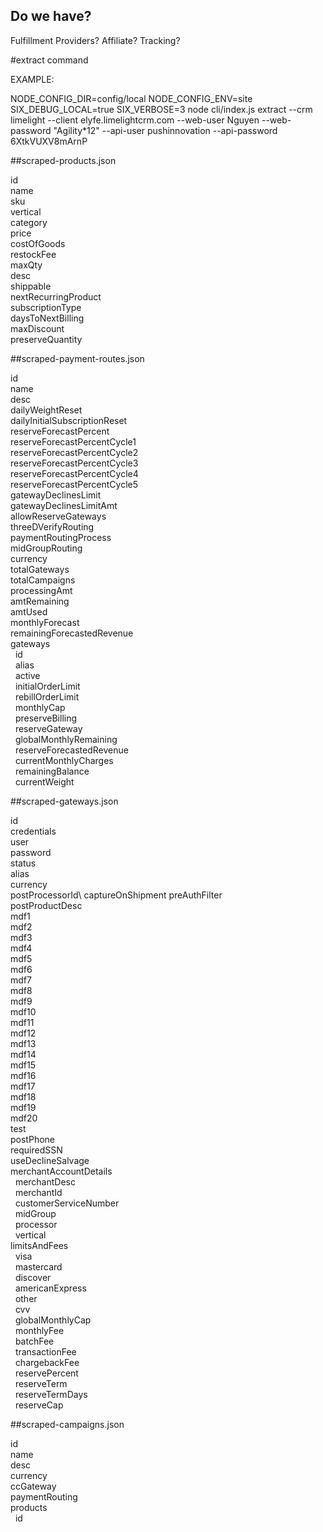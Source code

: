 ## Do we have?
Fulfillment Providers?
Affiliate?
Tracking?

#extract command

EXAMPLE:

NODE_CONFIG_DIR=config/local NODE_CONFIG_ENV=site SIX_DEBUG_LOCAL=true SIX_VERBOSE=3 node cli/index.js extract --crm limelight --client elyfe.limelightcrm.com --web-user Nguyen --web-password "Agility*12" --api-user pushinnovation --api-password  6XtkVUXV8mArnP

##scraped-products.json

id\
name\
sku\
vertical\
category\
price\
costOfGoods\
restockFee\
maxQty\
desc\
shippable\
nextRecurringProduct\
subscriptionType\
daysToNextBilling\
maxDiscount\
preserveQuantity

##scraped-payment-routes.json

id\
name\
desc\
dailyWeightReset\
dailyInitialSubscriptionReset\
reserveForecastPercent\
reserveForecastPercentCycle1\
reserveForecastPercentCycle2\
reserveForecastPercentCycle3\
reserveForecastPercentCycle4\
reserveForecastPercentCycle5\
gatewayDeclinesLimit\
gatewayDeclinesLimitAmt\
allowReserveGateways\
threeDVerifyRouting\
paymentRoutingProcess\
midGroupRouting\
currency\
totalGateways\
totalCampaigns\
processingAmt\
amtRemaining\
amtUsed\
monthlyForecast\
remainingForecastedRevenue\
gateways\
&nbsp;&nbsp;id\
&nbsp;&nbsp;alias\
&nbsp;&nbsp;active\
&nbsp;&nbsp;initialOrderLimit\
&nbsp;&nbsp;rebillOrderLimit\
&nbsp;&nbsp;monthlyCap\
&nbsp;&nbsp;preserveBilling\
&nbsp;&nbsp;reserveGateway\
&nbsp;&nbsp;globalMonthlyRemaining\
&nbsp;&nbsp;reserveForecastedRevenue\
&nbsp;&nbsp;currentMonthlyCharges\
&nbsp;&nbsp;remainingBalance\
&nbsp;&nbsp;currentWeight

##scraped-gateways.json

id\
credentials\
user\
password\
status\
alias\
currency\
postProcessorId\\
captureOnShipment
preAuthFilter\
postProductDesc\
mdf1\
mdf2\
mdf3\
mdf4\
mdf5\
mdf6\
mdf7\
mdf8\
mdf9\
mdf10\
mdf11\
mdf12\
mdf13\
mdf14\
mdf15\
mdf16\
mdf17\
mdf18\
mdf19\
mdf20\
test\
postPhone\
requiredSSN\
useDeclineSalvage\
merchantAccountDetails\
&nbsp;&nbsp;merchantDesc\
&nbsp;&nbsp;merchantId\
&nbsp;&nbsp;customerServiceNumber\
&nbsp;&nbsp;midGroup\
&nbsp;&nbsp;processor\
&nbsp;&nbsp;vertical\
limitsAndFees\
&nbsp;&nbsp;visa\
&nbsp;&nbsp;mastercard\
&nbsp;&nbsp;discover\
&nbsp;&nbsp;americanExpress\
&nbsp;&nbsp;other\
&nbsp;&nbsp;cvv\
&nbsp;&nbsp;globalMonthlyCap\
&nbsp;&nbsp;monthlyFee\
&nbsp;&nbsp;batchFee\
&nbsp;&nbsp;transactionFee\
&nbsp;&nbsp;chargebackFee\
&nbsp;&nbsp;reservePercent\
&nbsp;&nbsp;reserveTerm\
&nbsp;&nbsp;reserveTermDays\
&nbsp;&nbsp;reserveCap

##scraped-campaigns.json

 id\
 name\
 desc\
 currency\
 ccGateway\
 paymentRouting\
 products\
&nbsp;&nbsp;id
